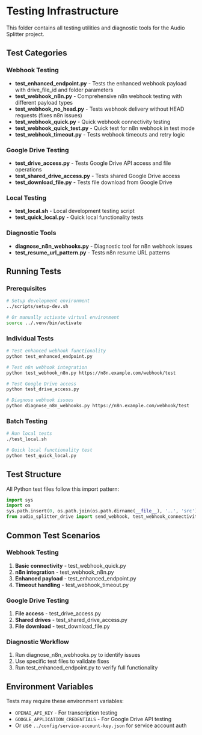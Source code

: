 # Testing Infrastructure

This folder contains all testing utilities and diagnostic tools for the Audio Splitter project.

## Test Categories

### Webhook Testing
- **test_enhanced_endpoint.py** - Tests the enhanced webhook payload with drive_file_id and folder parameters
- **test_webhook_n8n.py** - Comprehensive n8n webhook testing with different payload types
- **test_webhook_no_head.py** - Tests webhook delivery without HEAD requests (fixes n8n issues)
- **test_webhook_quick.py** - Quick webhook connectivity testing
- **test_webhook_quick_test.py** - Quick test for n8n webhook in test mode
- **test_webhook_timeout.py** - Tests webhook timeouts and retry logic

### Google Drive Testing
- **test_drive_access.py** - Tests Google Drive API access and file operations
- **test_shared_drive_access.py** - Tests shared Google Drive access
- **test_download_file.py** - Tests file download from Google Drive

### Local Testing
- **test_local.sh** - Local development testing script
- **test_quick_local.py** - Quick local functionality tests

### Diagnostic Tools
- **diagnose_n8n_webhooks.py** - Diagnostic tool for n8n webhook issues
- **test_resume_url_pattern.py** - Tests n8n resume URL patterns

## Running Tests

### Prerequisites
```bash
# Setup development environment
../scripts/setup-dev.sh

# Or manually activate virtual environment
source ../.venv/bin/activate
```

### Individual Tests
```bash
# Test enhanced webhook functionality
python test_enhanced_endpoint.py

# Test n8n webhook integration
python test_webhook_n8n.py https://n8n.example.com/webhook/test

# Test Google Drive access
python test_drive_access.py

# Diagnose webhook issues
python diagnose_n8n_webhooks.py https://n8n.example.com/webhook/test
```

### Batch Testing
```bash
# Run local tests
./test_local.sh

# Quick local functionality test
python test_quick_local.py
```

## Test Structure

All Python test files follow this import pattern:
```python
import sys
import os
sys.path.insert(0, os.path.join(os.path.dirname(__file__), '..', 'src'))
from audio_splitter_drive import send_webhook, test_webhook_connectivity
```

## Common Test Scenarios

### Webhook Testing
1. **Basic connectivity** - test_webhook_quick.py
2. **n8n integration** - test_webhook_n8n.py
3. **Enhanced payload** - test_enhanced_endpoint.py
4. **Timeout handling** - test_webhook_timeout.py

### Google Drive Testing
1. **File access** - test_drive_access.py
2. **Shared drives** - test_shared_drive_access.py
3. **File download** - test_download_file.py

### Diagnostic Workflow
1. Run diagnose_n8n_webhooks.py to identify issues
2. Use specific test files to validate fixes
3. Run test_enhanced_endpoint.py to verify full functionality

## Environment Variables

Tests may require these environment variables:
- `OPENAI_API_KEY` - For transcription testing
- `GOOGLE_APPLICATION_CREDENTIALS` - For Google Drive API testing
- Or use `../config/service-account-key.json` for service account auth